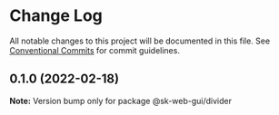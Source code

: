 # Change Log

All notable changes to this project will be documented in this file.
See [Conventional Commits](https://conventionalcommits.org) for commit guidelines.

## 0.1.0 (2022-02-18)

**Note:** Version bump only for package @sk-web-gui/divider
